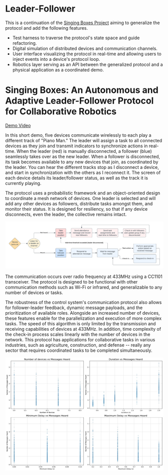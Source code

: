# Leader-Follower
This is a continuation of the [Singing Boxes Project](https://github.com/dhilanpatel26/singing_boxes) aiming to generalize the protocol and add the following features.
- Test harness to traverse the protocol's state space and guide refactoring.
- Digital simulation of distributed devices and communication channels.
- User interface visualizing the protocol in real-time and allowing users to inject events into a device's protocol loop.
- Robotics layer serving as an API between the generalized protocol and a physical application as a coordinated demo.

# Singing Boxes: An Autonomous and Adaptive Leader-Follower Protocol for Collaborative Robotics
[Demo Video](https://drive.google.com/file/d/1nrH9m9OET4b8nIUntWM6QS8P7RI4sD1G/view?usp=sharing "https://drive.google.com/file/d/1nrH9m9OET4b8nIUntWM6QS8P7RI4sD1G/view?usp=sharing")

In this short demo, five devices communicate wirelessly to each play a different track of "Piano Man."  The leader will assign a task to all connected devices as they join and transmit indicators to synchronize actions in real-time. When the leader (red) is manually disconnected, a follower (blue) seamlessly takes over as the new leader. When a follower is disconnected, its task becomes available to any new devices that join, as coordinated by the leader. You can hear the different tracks stop as I disconnect a device, and start in synchronization with the others as I reconnect it. The screen of each device details its leader/follower status, as well as the track it is currently playing.

The protocol uses a probabilistic framework and an object-oriented design to coordinate a mesh network of devices. One leader is selected and will add any other devices as followers, distribute tasks amongst them, and monitor their status. It is designed for resiliency, so that if any device disconnects, even the leader, the collective remains intact.

![alt text](https://github.com/dhilanpatel26/singing_boxes/blob/main/simulations/sb_protocol_diagram.png "Protocol Block Diagram")

The communication occurs over radio frequency at 433MHz using a CC1101 transceiver. The protocol is designed to be functional with other communication methods such as Wi-Fi or infrared, and generalizable to any number of devices or tasks.

The robustness of the control system's communication protocol also allows for follower-leader feedback, dynamic message payloads, and the prioritization of available roles. Alongside an increased number of devices, these features enable for the parallelization and execution of more complex tasks. The speed of this algorithm is only limited by the transmission and receiving capabilities of devices at 433MHz. In addition, time complexity of the check-in process scales linearly with the number of devices in the network. This protocol has applications for collaborative tasks in various industries, such as agriculture, construction, and defense -- really any sector that requires coordinated tasks to be completed simultaneously.

![alt text](https://github.com/dhilanpatel26/singing_boxes/blob/main/simulations/sb_simulations.jpg "Simulation Plots")
